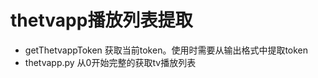 # thetvapp播放列表提取

- getThetvappToken
    获取当前token。使用时需要从输出格式中提取token
- thetvapp.py
    从0开始完整的获取tv播放列表
  
